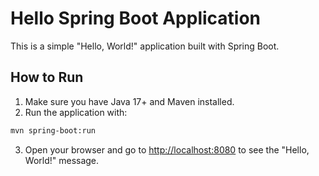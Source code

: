 # Hello Spring Boot Application

This is a simple "Hello, World!" application built with Spring Boot.

## How to Run

1. Make sure you have Java 17+ and Maven installed.
2. Run the application with:

```bash
mvn spring-boot:run
```

3. Open your browser and go to [http://localhost:8080](http://localhost:8080) to see the "Hello, World!" message.
